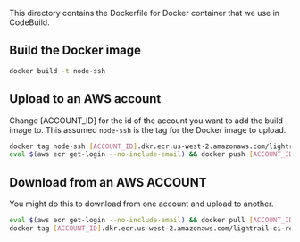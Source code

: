 This directory contains the Dockerfile for Docker container that we use in CodeBuild.

## Build the Docker image

```bash
docker build -t node-ssh
```

## Upload to an AWS account

Change [ACCOUNT_ID] for the id of the account you want to add the build image to.  This assumed `node-ssh` is the tag for the Docker image to upload.

```bash
docker tag node-ssh [ACCOUNT_ID].dkr.ecr.us-west-2.amazonaws.com/lightrail-ci-resources-20170717-node-ssh
eval $(aws ecr get-login --no-include-email) && docker push [ACCOUNT_ID].dkr.ecr.us-west-2.amazonaws.com/lightrail-ci-resources-20170717-node-ssh

```

## Download from an AWS ACCOUNT

You might do this to download from one account and upload to another.

```bash
eval $(aws ecr get-login --no-include-email) && docker pull [ACCOUNT_ID].dkr.ecr.us-west-2.amazonaws.com/lightrail-ci-resources-20170717-node-ssh
docker tag [ACCOUNT_ID].dkr.ecr.us-west-2.amazonaws.com/lightrail-ci-resources-20170717-node-ssh node-ssh
```
